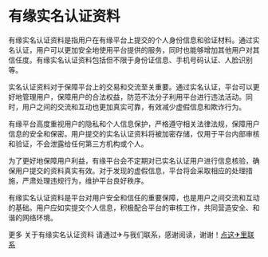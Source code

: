 # 有缘实名认证资料

有缘实名认证资料是指用户在有缘平台上提交的个人身份信息和验证材料。通过实名认证，用户可以更加安全地使用平台提供的服务，同时也能够增加其他用户对其信任度。有缘实名认证资料包括但不限于身份证信息、手机号码认证、人脸识别等。

实名认证资料对于保障平台上的交易和交流至关重要。通过实名认证，平台可以更好地管理用户，保障用户的合法权益，防范不法分子利用平台进行违法活动。同时，用户之间的交流和互动也更加真实可靠，有效减少虚假信息和欺诈行为。

有缘平台高度重视用户的隐私和个人信息保护，严格遵守相关法律法规，保障用户信息的安全和保密。用户提交的实名认证资料将被加密存储，仅用于平台内部审核和验证，不会泄露给任何第三方机构或个人。

为了更好地保障用户利益，有缘平台会不定期对已实名认证用户进行信息核验，确保用户提交的资料真实有效。对于发现的虚假信息，平台将会采取相应的处理措施，严肃处理违规行为，维护平台良好秩序。

有缘实名认证资料是平台对用户安全和信任的重要保障，也是用户之间交流和互动的基础。用户应如实提交个人信息，积极配合平台的审核工作，共同营造安全、和谐的网络环境。

更多 关于有缘实名认证资料 请通过✈与我们联系，感谢阅读，谢谢！[点这✈里联系](https://gg.k02.cc)